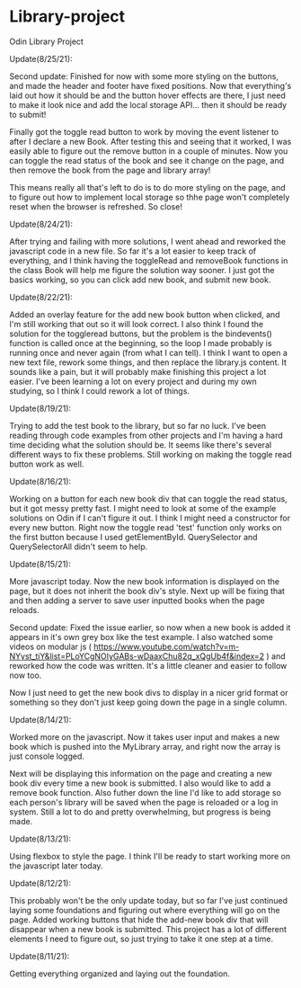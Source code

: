 # Library-project
Odin Library Project

Update(8/25/21):

Second update: Finished for now with some more styling on the buttons, and made the header and footer have fixed positions. Now that everything's laid out how it should be and the button hover effects are there, I just need to make it look nice and add the local storage API... then it should be ready to submit!

Finally got the toggle read button to work by moving the event listener to after I declare a new Book. After testing this and seeing that it worked, I was easily able to figure out the remove button in a couple of minutes. Now you can toggle the read status of the book and see it change on the page, and then remove the book from the page and library array!

This means really all that's left to do is to do more styling on the page, and to figure out how to implement local storage so thhe page won't completely reset when the browser is refreshed. So close!


Update(8/24/21):

After trying and failing with more solutions, I went ahead and reworked the javascript code in a new file. So far it's a lot easier to keep track of everything, and I think having the toggleRead and removeBook functions in the class Book will help me figure the solution way sooner. I just got the basics working, so you can click add new book, and submit new book.


Update(8/22/21):

Added an overlay feature for the add new book button when clicked, and I'm still working that out so it will look correct. I also think I found the solution for the toggleread buttons, but the problem is the bindevents() function is called once at the beginning, so the loop I made probably is running once and never again (from what I can tell). I think I want to open a new text file, rework some things, and then replace the library.js content. It sounds like a pain, but it will probably make finishing this project a lot easier. I've been learning a lot on every project and during my own studying, so I think I could rework a lot of things.


Update(8/19/21):

Trying to add the test book to the library, but so far no luck. I've been reading through code examples from other projects and I'm having a hard time deciding what the solution should be. It seems like there's several different ways to fix these problems. Still working on making the toggle read button work as well.


Update(8/16/21):

Working on a button for each new book div that can toggle the read status, but it got messy pretty fast. I might need to look at some of the example solutions on Odin if I can't figure it out. I think I might need a constructor for every new button. Right now the toggle read 'test' function only works on the first button because I used getElementById. QuerySelector and QuerySelectorAll didn't seem to help.


Update(8/15/21):

More javascript today. Now the new book information is displayed on the page, but it does not inherit the book div's style. Next up will be fixing that and then adding a server to save user inputted books when the page reloads.


Second update: Fixed the issue earlier, so now when a new book is added it appears in it's own grey box like the test example. I also watched some videos on modular js ( https://www.youtube.com/watch?v=m-NYyst_tiY&list=PLoYCgNOIyGABs-wDaaxChu82q_xQgUb4f&index=2 ) and reworked how the code was written. It's a little cleaner and easier to follow now too. 

Now I just need to get the new book divs to display in a nicer grid format or something so they don't just keep going down the page in a single column.


Update(8/14/21):

Worked more on the javascript. Now it takes user input and makes a new book which is pushed into the MyLibrary array, and right now the array is just console logged. 

Next will be displaying this information on the page and creating a new book div every time a new book is submitted. I also would like to add a remove book function. Also futher down the line I'd like to add storage so each person's library will be saved when the page is reloaded or a log in system. Still a lot to do and pretty overwhelming, but progress is being made.


Update(8/13/21):

Using flexbox to style the page. I think I'll be ready to start working more on the javascript later today.


Update(8/12/21):

This probably won't be the only update today, but so far I've just continued laying some foundations and figuring out where everything will go on the page. Added working buttons that hide the add-new book div that will disappear when a new book is submitted. This project has a lot of different elements I need to figure out, so just trying to take it one step at a time.


Update(8/11/21):

Getting everything organized and laying out the foundation.
